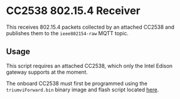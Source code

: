 CC2538 802.15.4 Receiver
=======================

This receives 802.15.4 packets collected by an
attached CC2538 and publishes them to the `ieee802154-raw` MQTT topic.


Usage
-----

This script requires an attached CC2538, which only the Intel Edison gateway
supports at the moment.

The onboard CC2538 must first be programmed using the `triumviForward.bin`
binary image and flash script located
[here](https://github.com/lab11/IntelEdisonGateway/tree/master/Triumvi/cc2538/bin).

